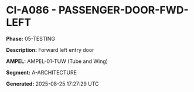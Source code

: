 # CI-A086 - PASSENGER-DOOR-FWD-LEFT

**Phase:** 05-TESTING

**Description:** Forward left entry door

**AMPEL:** AMPEL-01-TUW (Tube and Wing)

**Segment:** A-ARCHITECTURE

**Generated:** 2025-08-25 17:27:29 UTC

